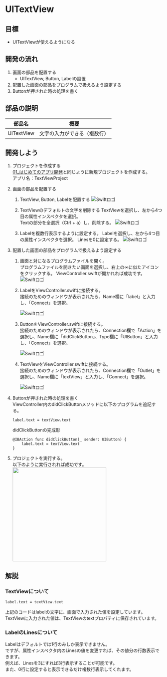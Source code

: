 # UITextView

## 目標
- UITextViewが使えるようになる

## 開発の流れ

1. 画面の部品を配置する
	- UITextView, Button, Labelの設置
2. 配置した画面の部品をプログラムで扱えるよう設定する
3. Buttonが押された時の処理を書く

## 部品の説明

|部品名|概要|
|---|---|
| UITextView |文字の入力ができる（複数行）|

## 開発しよう

1. プロジェクトを作成する  
	[01_はじめてのアプリ開発](../01_はじめてのアプリ開発.md)と同じように新規プロジェクトを作成する。  
	アプリ名：TextViewProject
	
2. 画面の部品を配置する
	1. TextView, Button, Labelを配置する
		![Swiftロゴ](./img/place_textview_button_label.gif)

	2. TextViewのデフォルトの文字を削除する
		TextViewを選択し、左から4つ目の属性インスペクタを選択。  
		Textの部分を全選択（Ctrl + a）し、削除する。
		![Swiftロゴ](./img/delete_textview_value.gif)

	3. Labelを複数行表示するように設定する。
	  Labelを選択し、左から4つ目の属性インスペクタを選択。
		Linesを0に設定する。 
		![Swiftロゴ](./img/label_set_multipleRow.gif) 

3. 配置した画面の部品をプログラムで扱えるよう設定する
	1. 画面と対になるプログラムファイルを開く。  
		プログラムファイルを開きたい画面を選択し、右上の∞に似たアイコンをクリックする。
		ViewController.swiftが開かれれば成功です。
		![Swiftロゴ](./img/open_viewController.gif)
		

	2. LabelをViewController.swiftに接続する。  
		接続のためのウィンドウが表示されたら、Name欄に「label」と入力し、「Connect」を選択。
		
		![Swiftロゴ](./img/connect_label.gif)


	3. ButtonをViewController.swiftに接続する。  
	接続のためのウィンドウが表示されたら、Connection欄で「Action」を選択し、Name欄に「didClickButton」、Type欄に「UIButton」と入力し、「Connect」を選択。

		![Swiftロゴ](./img/connect_button.gif)

  	5. TextViewをViewController.swiftに接続する。  
	接続のためのウィンドウが表示されたら、Connection欄で「Outlet」を選択し、Name欄に「textView」と入力し、「Connect」を選択。

		![Swiftロゴ](./img/connect_textview.gif)


4. Buttonが押された時の処理を書く  
  ViewController内のdidClickButtonメソッドに以下のプログラムを追記する。

	``` 
	label.text = textView.text
	```
  
	didClickButtonの完成形

	```
	@IBAction func didClickButton(_ sender: UIButton) {
    	label.text = textView.text
	}
	```

5. プロジェクトを実行する。  
	以下のように実行されれば成功です。  
	<img src="./img/textViewProject.gif" width="300px">

## 解説

### TextViewについて
``` 
label.text = textView.text 
```

上記のコードはlabelの文字に、画面で入力された値を設定しています。  
TextViewに入力された値は、TextViewのtextプロパティに保存されています。

### LabelのLinesについて
Labelはデフォルトでは1行のみしか表示できません。  
ですが、属性インスペクタ内のLinesの値を変更すれば、その値分の行数表示できます。  
例えば、Linesを3にすれば3行表示することが可能です。  
また、0行に設定すると表示できるだけ複数行表示してくれます。
